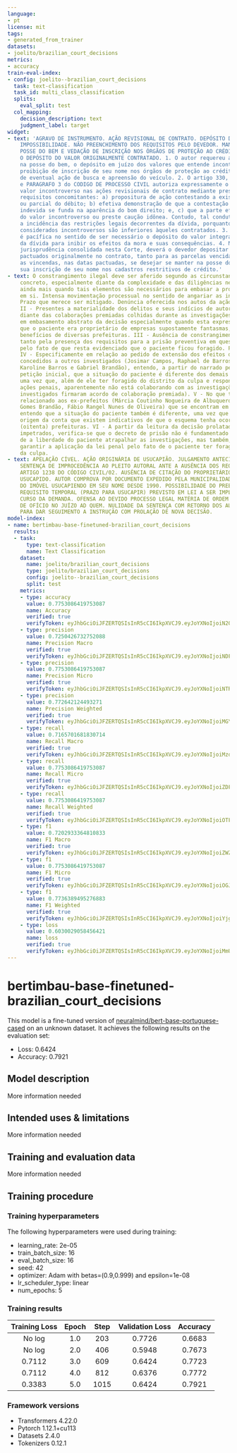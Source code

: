 ```yaml
---
language:
- pt
license: mit
tags:
- generated_from_trainer
datasets:
- joelito/brazilian_court_decisions
metrics:
- accuracy
train-eval-index:
- config: joelito--brazilian_court_decisions
  task: text-classification
  task_id: multi_class_classification
  splits:
    eval_split: test
  col_mapping:
    decision_description: text
    judgment_label: target
widget:
- text: 'AGRAVO DE INSTRUMENTO. AÇÃO REVISIONAL DE CONTRATO. DEPÓSITO DO VALOR INCONTROVERSO.
    IMPOSSIBILIDADE. NÃO PREENCHIMENTO DOS REQUISITOS PELO DEVEDOR. MANUTENÇÃO NA
    POSSE DO BEM E VEDAÇÃO DE INSCRIÇÃO NOS ÓRGÃOS DE PROTEÇÃO AO CRÉDITO MEDIANTE
    O DEPÓSITO DO VALOR ORIGINALMENTE CONTRATADO. 1. O autor requereu a sua manutenção
    na posse do bem, o depósito em juízo dos valores que entende incontroversos, a
    proibição de inscrição de seu nome nos órgãos de proteção ao crédito e a suspensão
    de eventual ação de busca e apreensão do veículo. 2. O artigo 330, PARAGRAFO 2
    e PARAGRAFO 3 do CODIGO DE PROCESSO CIVIL autoriza expressamente o depósito do
    valor incontroverso nas ações revisionais de contrato mediante presença de três
    requisitos concomitantes: a) propositura de ação contestando a existência integral
    ou parcial do débito; b) efetiva demonstração de que a contestação da cobrança
    indevida se funda na aparência do bom direito; e, c) que a parte efetue o depósito
    do valor incontroverso ou preste caução idônea. Contudo, tal conduta não afastará
    a incidência das restrições legais decorrentes da dívida, porquanto os valores
    considerados incontroversos são inferiores àqueles contratados. 3. A jurisprudência
    é pacífica no sentido de ser necessário o depósito do valor integral da parcela
    da dívida para inibir os efeitos da mora e suas consequências. 4. Nos termos da
    jurisprudência consolidada nesta Corte, deverá o devedor depositar os valores
    pactuados originalmente no contrato, tanto para as parcelas vencidas, quanto para
    as vincendas, nas datas pactuadas, se desejar se manter na posse do bem e obstacular
    sua inscrição de seu nome nos cadastros restritivos de crédito.'
- text: O constrangimento ilegal deve ser aferido segundo as circunstancias do caso
    concreto, especialmente diante da complexidade e das diligências necessárias,
    ainda mais quando tais elementos são necessários para embasar a própria denúncia
    em si. Intensa movimentação processual no sentido de angariar as informações necessárias.
    Prazo que merece ser mitigado. Denúncia oferecida nos autos da ação penal 0800162-9820188020001.
    II - Presentes a materialidade dos delitos e seus indícios de autoria, mormente
    diante das colaborações premiadas colhidas durante as investigações, não há falar
    em embasamento abstrato da decisão especialmente quando esta expressamente apontou
    que o paciente era proprietário de empresas supostamente fantasmas, que recebiam
    benefícios de diversas prefeituras. III - Ausência de constrangimento ilegal,
    tanto pela presença dos requisitos para a prisão preventiva em questão, quanto
    pelo fato de que resta evidenciado que o paciente ficou foragido. Precedentes.
    IV - Especificamente em relação ao pedido de extensão dos efeitos dos benefícios
    concedidos a outros investigados (Josimar Campos, Raphael de Barros Lima e Raulene
    Karoline Barros e Gabriel Brandão), entendo, a partir do narrado pela própria
    petição inicial, que a situação do paciente é diferente dos demais investigados,
    uma vez que, além de ele ter foragido do distrito da culpa e responder a outras
    ações penais, aparentemente não está colaborando com as investigações (os outros
    investigados firmaram acordo de colaboração premiada). V - No que tange ao pedido
    relacionado aos ex-prefeitos (Márcia Coutinho Nogueira de Albuquerque, José Jacob
    Gomes Brandão, Fábio Rangel Nunes de Oliveira) que se encontram em liberdade,
    entendo que a situação do paciente também é diferente, uma vez que a decisão de
    origem da conta que existem indicativos de que o esquema tenha ocorrido em 80
    (oitenta) prefeituras. VI - A partir da leitura da decisão prolatada pelos juízes
    impetrados, verifica-se que o decreto de prisão não é fundamentado apenas no risco
    de a liberdade do paciente atrapalhar as investigações, mas também, para, sobretudo,
    garantir a aplicação da lei penal pelo fato de o paciente ter foragido do distrito
    da culpa.
- text: APELAÇÃO CÍVEL. AÇÃO ORIGINÁRIA DE USUCAPIÃO. JULGAMENTO ANTECIPADO DA LIDE.
    SENTENÇA DE IMPROCEDÊNCIA AO PLEITO AUTORAL ANTE A AUSÊNCIA DOS REQUISITOS DO
    ARTIGO 1238 DO CÓDIGO CIVIL/02. AUSÊNCIA DE CITAÇÃO DO PROPRIETÁRIO DO BEM A SER
    USUCAPIDO. AUTOR COMPROVA POR DOCUMENTO EXPEDIDO PELA MUNICIPALIDADE O REGISTRO
    DO IMÓVEL USUCAPIENDO EM SEU NOME DESDE 1990. POSSIBILIDADE DO PREENCHIMENTO DO
    REQUISITO TEMPORAL (PRAZO PARA USUCAPIR) PREVISTO EM LEI A SER IMPLEMENTADO NO
    CURSO DA DEMANDA. OFENSA AO DEVIDO PROCESSO LEGAL MATÉRIA DE ORDEM PÚBLICA, RECONHECIDA
    DE OFÍCIO NO JUÍZO AD QUEM. NULIDADE DA SENTENÇA COM RETORNO DOS AUTOS À ORIGEM
    PARA DAR SEGUIMENTO A INSTRUÇÃO COM PROLAÇÃO DE NOVA DECISÃO.
model-index:
- name: bertimbau-base-finetuned-brazilian_court_decisions
  results:
  - task:
      type: text-classification
      name: Text Classification
    dataset:
      name: joelito/brazilian_court_decisions
      type: joelito/brazilian_court_decisions
      config: joelito--brazilian_court_decisions
      split: test
    metrics:
    - type: accuracy
      value: 0.7753086419753087
      name: Accuracy
      verified: true
      verifyToken: eyJhbGciOiJFZERTQSIsInR5cCI6IkpXVCJ9.eyJoYXNoIjoiN2Q0N2I5ZThjOTdmYjJmNjQ2M2EwYzllOGZlZmUzMzQ3ZTNmMDYwN2Y4NTk3MjA4NTBiYzBkNGRmMDVjMWE0YiIsInZlcnNpb24iOjF9.azo0rnA6IBxWvLcVuY37hgCQ2Krss0pqrqzHJ_cu4y6hb5IHupoPUzvkAXpv5_U_iOVAq_xPS8Ow9CU9YLDjAg
    - type: precision
      value: 0.7250426732752088
      name: Precision Macro
      verified: true
      verifyToken: eyJhbGciOiJFZERTQSIsInR5cCI6IkpXVCJ9.eyJoYXNoIjoiNDFlNGMzM2VlMGNkOGYwNWU1N2U1NDVmNjlmMjZmYTI1YzVmNTJkZTVlMmY1NTQ3NDkzOWRlMjBmZDZlMDlkMiIsInZlcnNpb24iOjF9.2xet0XJ9AzIF4WvH-QPborSKwNYxrnjI88yYbx5rmt82Uw5_KutBG_LLHl-H7ZDLcBmbLrCGq9kAz7FsDR8DDg
    - type: precision
      value: 0.7753086419753087
      name: Precision Micro
      verified: true
      verifyToken: eyJhbGciOiJFZERTQSIsInR5cCI6IkpXVCJ9.eyJoYXNoIjoiNTRmYTY2MWZhY2ZlZjYwMmQ5NzBkZjNkYzZiMGU0NmI5OTA5MDZjMGZkNDczNzc1OWVjNDE0YzFlMDE3MjU5YyIsInZlcnNpb24iOjF9.2smiUGVwRxTXdTcWm9wT_7HfYMQBGtNGiRECC-VqDgJalFiJL8z42RhaL0PpX29P9Gs2AqHj_CC2yOpcF9-dBQ
    - type: precision
      value: 0.772642124493271
      name: Precision Weighted
      verified: true
      verifyToken: eyJhbGciOiJFZERTQSIsInR5cCI6IkpXVCJ9.eyJoYXNoIjoiMGYwN2I2MzcwODBjZTI0MjRjZjZmYzg5OGQyYzI3MzNiNDg3OTRlOGY0ZjBhM2NkMzdmM2Q1MGY1OTg3NGQ4YyIsInZlcnNpb24iOjF9.alVSoPTd0sN2WnlwUsvjMB3FMwgq4idmBg61VvZEGGjMheq-gantO2LEjghOLvyqV2ykHKZ3HtsaBZg3MFh1BQ
    - type: recall
      value: 0.7165701681830714
      name: Recall Macro
      verified: true
      verifyToken: eyJhbGciOiJFZERTQSIsInR5cCI6IkpXVCJ9.eyJoYXNoIjoiMzdhMGFlOTk1ZDY5NmNkMjQ0ZDJjOWI1NzMxYmFiNTZiNzM3N2ZhY2ZmZGRkYjBlMmY1ZjM4MDAzYWRhZmYxYyIsInZlcnNpb24iOjF9.iOY4HQhYtb0j4Aj0Q1pohB39QNNzBfeF3KjMeN33hgaRrK5BgoL_6VH_g_-n7oY00Pmw5sXbaLdO7obCpQooAQ
    - type: recall
      value: 0.7753086419753087
      name: Recall Micro
      verified: true
      verifyToken: eyJhbGciOiJFZERTQSIsInR5cCI6IkpXVCJ9.eyJoYXNoIjoiZDFlY2ViMjdmM2MzNDVkNGVjM2UxMzk5N2MyOWM3NTE5ZjQ2ZTJjMGMzNDViNmYzNWZiN2E0MmM3MTFhZmJhNCIsInZlcnNpb24iOjF9.MrfbjuTh4fNTjeNz6SNJ9L5bAxOQYtfXFArg0lMN7dzji8BtpSep_pVwb-27A6Bem7V2xlc27PdCMayVu08oCw
    - type: recall
      value: 0.7753086419753087
      name: Recall Weighted
      verified: true
      verifyToken: eyJhbGciOiJFZERTQSIsInR5cCI6IkpXVCJ9.eyJoYXNoIjoiOTFkOGJhODNjZWI3OWM2ZDQwNWNkNWViYjZmOWQ3NDAzNWIzMjM1ZmRlNThiMjhkYjhkMDM0ZGU5MTdhOWYyOSIsInZlcnNpb24iOjF9.sxK_3TdQnAcCttSHzVvPOGxGlOfpeKYBZ9z6rTEAUw2G6HlC09jcxhlcl5nQRvpfMcMAzgVTrL6X3kgRjB9VBg
    - type: f1
      value: 0.7202933364810833
      name: F1 Macro
      verified: true
      verifyToken: eyJhbGciOiJFZERTQSIsInR5cCI6IkpXVCJ9.eyJoYXNoIjoiZWZkMzNmZjJmNDhjZWU3MWM3ODdjNDA1OTY3ZGY3MmJmM2VjOTk2YTdkYzk2NWYxMGVjYjNmZTA1YTAxYjdjZiIsInZlcnNpb24iOjF9.tJ0qIvWo2pz1nzxCx-nCXm9BQPP94VV7cOEVQLPE2U3YRgOuIFMO99CW4a_Ge70XPLyFTIRCbr2-xDpMrC03Cw
    - type: f1
      value: 0.7753086419753087
      name: F1 Micro
      verified: true
      verifyToken: eyJhbGciOiJFZERTQSIsInR5cCI6IkpXVCJ9.eyJoYXNoIjoiOGJiZDA4ZWU3NzA3OWU0N2YzNTU1NTQ1MmI2MzdlNWMwYTFhYjk1ZTQ5NDA0NzIyYTEwYWU2NGYxMDg5MzE5NyIsInZlcnNpb24iOjF9.HrC1_am-qUC4HboPtIanE1np2faZVqSPy58VlY3oK-nTPHYyEt_6FfgJoP2M6roVGKLjiXDs7gVljplAAG1XBQ
    - type: f1
      value: 0.7736389495276883
      name: F1 Weighted
      verified: true
      verifyToken: eyJhbGciOiJFZERTQSIsInR5cCI6IkpXVCJ9.eyJoYXNoIjoiYjgzYjc2Y2JjYTI0MDFhYWZmOGY1YTc5ZTQ1NzI3ZDUxNWY5NzdhZmIyYzE1MTA5NTEyOTA4NjFkMmQ4ODI5ZCIsInZlcnNpb24iOjF9.TCvj3Rqei3q2ajB6L9dqIxTyKXhNFQuQrU4ymc7kWnEyPuKgB9ty2JTqjeRYPWpY2RicABU9UFDXEhrdcfbKCw
    - type: loss
      value: 0.6030029058456421
      name: loss
      verified: true
      verifyToken: eyJhbGciOiJFZERTQSIsInR5cCI6IkpXVCJ9.eyJoYXNoIjoiMmUyZjdjMTNiOGQ4OGJmZTg3MjU2MjczNDY0OWNhODNjZTIzYjhhOWFmZWI2M2Q4NTI3MjU1YzcwOWNiMDI0MCIsInZlcnNpb24iOjF9.DZoUcmXU7RWW_AGR5ezU7ZbM9YobJ5nzQSgrtLVJtZjd6bELzCyafbsCCJE1Uia7Uz0HcW1B1J6mbev_z6TlAg
---
```


<!-- This model card has been generated automatically according to the information the Trainer had access to. You
should probably proofread and complete it, then remove this comment. -->

# bertimbau-base-finetuned-brazilian_court_decisions

This model is a fine-tuned version of [neuralmind/bert-base-portuguese-cased](https://huggingface.co/neuralmind/bert-base-portuguese-cased) on an unknown dataset.
It achieves the following results on the evaluation set:
- Loss: 0.6424
- Accuracy: 0.7921

## Model description

More information needed

## Intended uses & limitations

More information needed

## Training and evaluation data

More information needed

## Training procedure

### Training hyperparameters

The following hyperparameters were used during training:
- learning_rate: 2e-05
- train_batch_size: 16
- eval_batch_size: 16
- seed: 42
- optimizer: Adam with betas=(0.9,0.999) and epsilon=1e-08
- lr_scheduler_type: linear
- num_epochs: 5

### Training results

| Training Loss | Epoch | Step | Validation Loss | Accuracy |
|:-------------:|:-----:|:----:|:---------------:|:--------:|
| No log        | 1.0   | 203  | 0.7726          | 0.6683   |
| No log        | 2.0   | 406  | 0.5948          | 0.7673   |
| 0.7112        | 3.0   | 609  | 0.6424          | 0.7723   |
| 0.7112        | 4.0   | 812  | 0.6376          | 0.7772   |
| 0.3383        | 5.0   | 1015 | 0.6424          | 0.7921   |


### Framework versions

- Transformers 4.22.0
- Pytorch 1.12.1+cu113
- Datasets 2.4.0
- Tokenizers 0.12.1
